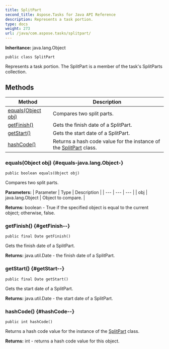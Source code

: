 ```yaml
---
title: SplitPart
second_title: Aspose.Tasks for Java API Reference
description: Represents a task portion.
type: docs
weight: 273
url: /java/com.aspose.tasks/splitpart/
---
```


**Inheritance:**
java.lang.Object
```
public class SplitPart
```

Represents a task portion. The SplitPart is a member of the task's SplitParts collection.
## Methods

| Method | Description |
| --- | --- |
| [equals(Object obj)](#equals-java.lang.Object-) | Compares two split parts. |
| [getFinish()](#getFinish--) | Gets the finish date of a SplitPart. |
| [getStart()](#getStart--) | Gets the start date of a SplitPart. |
| [hashCode()](#hashCode--) | Returns a hash code value for the instance of the [SplitPart](../../com.aspose.tasks/splitpart) class. |
### equals(Object obj) {#equals-java.lang.Object-}
```
public boolean equals(Object obj)
```


Compares two split parts.

**Parameters:**
| Parameter | Type | Description |
| --- | --- | --- |
| obj | java.lang.Object | Object to compare. |

**Returns:**
boolean - True if the specified object is equal to the current object; otherwise, false.
### getFinish() {#getFinish--}
```
public final Date getFinish()
```


Gets the finish date of a SplitPart.

**Returns:**
java.util.Date - the finish date of a SplitPart.
### getStart() {#getStart--}
```
public final Date getStart()
```


Gets the start date of a SplitPart.

**Returns:**
java.util.Date - the start date of a SplitPart.
### hashCode() {#hashCode--}
```
public int hashCode()
```


Returns a hash code value for the instance of the [SplitPart](../../com.aspose.tasks/splitpart) class.

**Returns:**
int - returns a hash code value for this object.
